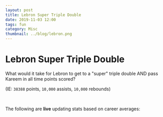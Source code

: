 ```yaml
---
layout: post
title: Lebron Super Triple Double
date: 2019-11-03 12:00
tags: fun
category: Misc
thumbnail: ../blog/lebron.png
---
```


# Lebron Super Triple Double

What would it take for Lebron to get to a "super" triple double AND pass Kareem in all time points scored?

(IE: `38388` points, `10,000` assists, `10,000` rebounds)

<br>

The following are **live** updating stats based on career averages:

<br>

<script>

$.getJSON('https://stats.nba.com/stats/playercareerstats/?playerID=2544&PerMode=Totals&callback=?', function(data) {

    var rebTotal = data.resultSets[1].rowSet[0][17];
    var astTotal = data.resultSets[1].rowSet[0][18];
    var ptsTotal = data.resultSets[1].rowSet[0][23];

    $("div.post-content").append("<p>Current Points: <code class='highligher-rouge'>" + ptsTotal + "</code></p>");
    $("div.post-content").append("<p>Points Remaining: <code class='highligher-rouge'>" + (38388 - ptsTotal) + "</code></p>");
    $("div.post-content").append("<p>Games Remaining at 27.2 Points: <code class='highligher-rouge'>"+ Number((38388 - ptsTotal)/27.2).toFixed(2) + "</code></p><br>");

    $("div.post-content").append("<p>Current Assists: <code class='highligher-rouge'>" + astTotal + "</code></p>");
    $("div.post-content").append("<p>Assists Remaining: <code class='highligher-rouge'>" + (10000 - astTotal) + "</code></p>");
    $("div.post-content").append("<p>Games Remaining at 7.2 Assists: <code class='highligher-rouge'>"+ Number((10000 - astTotal)/7.2).toFixed(2) + "</code></p><br>");

    $("div.post-content").append("<p>Current Rebounds: <code class='highligher-rouge'>" + rebTotal + "</code></p>");
    $("div.post-content").append("<p>Rebounds Remaining: <code class='highligher-rouge'>" + (10000 - rebTotal) + "</code></p>");
    $("div.post-content").append("<p>Games Remaining at 7.4 Rebounds: <code class='highligher-rouge'>"+ Number((10000 - rebTotal)/7.4).toFixed(2) + "</code></p><br>");

});

</script>